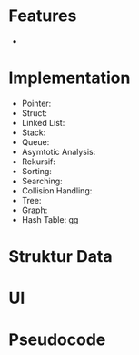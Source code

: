 # Features
  - 

# Implementation
  - Pointer: 
  - Struct:
  - Linked List:
  - Stack:
  - Queue:
  - Asymtotic Analysis:
  - Rekursif:
  - Sorting:
  - Searching:
  - Collision Handling:
  - Tree:
  - Graph:
  - Hash Table:
  gg

# Struktur Data


# UI


# Pseudocode
